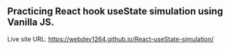 ## Practicing React hook useState simulation using Vanilla JS.
Live site URL: https://webdev1264.github.io/React-useState-simulation/